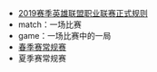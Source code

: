 - [2019赛季英雄联盟职业联赛正式规则](https://lol.qq.com/news/detail.shtml?type=1&docid=12073407355665218683)
- match：一场比赛
- game：一场比赛中的一局
- [春季赛常规赛](https://liunian.github.io/lol/2021/LPL/spring.html)
- 夏季赛常规赛